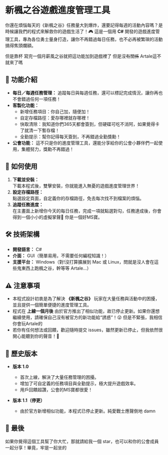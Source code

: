 # 新楓之谷遊戲進度管理工具
你還在煩惱每天的《新楓之谷》任務量大到爆炸，還要記得每週的活動內容嗎？是時候讓我們的程式來解救你的遊戲生活了！🎮
這是一個用 **C#** 開發的遊戲進度管理工具，專為各位勇士量身打造，讓你不再錯過每日任務，也不必再被繁瑣的活動搞得焦頭爛額。

但是靠杯 寫完一個月薪風之谷就把這功能加到遊戲裡了
但是沒~~有~~關~~係~~ Artale這不就來了嗎

## 🎯 功能介紹
- **每日／每週任務管理：** 追蹤每日與每週任務，還可以標記完成情況，讓你再也不會錯過任何一項任務！
- **客製化功能：**  
    - 新增任務項目：你自己加，隨便加！
    - 自定存檔路徑：愛存哪裡就存哪裡！
    - 快取清除：我知道你們365天都會簽到，但硬碟可吃不消阿，如果覺得卡了就清一下暫存檔！
    - 全勤提示：幫你記得每天簽到，不再錯過全勤獎勳！
- **公會功能：** 這不只是你的進度管理工具，還能分享給你的公會小夥伴們一起使用，集體努力，獎勳不再錯過！

## 🚀 如何使用
1. **下載並安裝：**  
   下載本程式後，雙擊安裝，你就能進入無憂的遊戲進度管理世界！
2. **設定存檔路徑：**  
   點選設定頁面，自定義你的存檔路徑，免去每次找不到檔案的煩惱。
3. **追蹤任務進度：**  
   在主畫面上新增你今天的每日任務，完成一項就點選對勾，任務達成後，你會得到一個小小的虛擬掌聲👏 你是一個好MS寶。

## 🛠 技術架構
- **開發語言：** C#
- **介面：** GUI（簡單易用，不需要任何編程知識！）
- **支援平台：** Windows（對!沒打算擴展到 Mac 或 Linux，問就是沒人會在這些鬼東西上跑楓之谷，幹等等 Artale...）

## ⚠️ 注意事項
- 本程式設計初衷是為了解決 **《新楓之谷》** 玩家在大量任務與活動中的困擾，並且提供一個簡單便捷的進度管理工具。  
- 程式在 **上線一個月後** 由於官方推出了相似功能，故已停止更新。如果你還想繼續使用，請確保自己沒有被官方的新功能給“誘惑”！😜 但是不緊張，我相信你會玩Artale的
- 若你有任何想法或回饋，歡迎隨時提交 issues，雖然更新已停止，但我依然很開心能聽到你的聲音！💬

## 📅 歷史版本
- **版本 1.0**  
    - 首次上線，解決了大量任務管理的困擾。
    - 增加了可自定義的任務項目與全勤提示，極大提升遊戲效率。
    - 用戶回饋超讚，公會的MS寶都很愛！

- **版本 1.1（停更）**  
    - 由於官方新增相似功能，本程式已停止更新。純愛戰士應聲倒地 damn
 


## 👋 最後
如果你覺得這個工具幫了你大忙，那就請給我一個 star，也可以和你的公會成員一起分享！畢竟，牢是一起坐的
